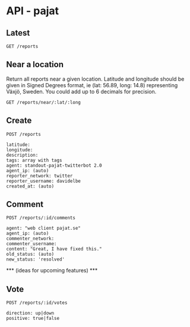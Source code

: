 # API - pajat

## Latest

    GET /reports

## Near a location

Return all reports near a given location. Latitude and longitude
should be given in Signed Degrees format, ie (lat: 56.89, long: 14.8)
representing Växjö, Sweden. You could add up to 6 decimals for precision.

    GET /reports/near/:lat/:long

## Create

    POST /reports

    latitude:
    longitude:
    description:
    tags: array with tags
    agent: standout-pajat-twitterbot 2.0
    agent_ip: (auto)
    reporter_network: twitter
    reporter_username: davidelbe
    created_at: (auto)

## Comment

    POST /reports/:id/comments

    agent: "web client pajat.se"
    agent_ip: (auto)
    commenter_network:
    commenter_username:
    content: "Great, I have fixed this."
    old_status: (auto)
    new_status: 'resolved'

*** (ideas for upcoming features) ***

## Vote

    POST /reports/:id/votes

    direction: up|down
    positive: true|false
